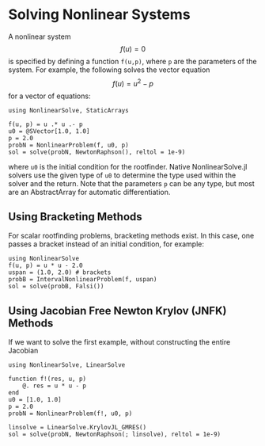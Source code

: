# Solving Nonlinear Systems

A nonlinear system $$f(u) = 0$$ is specified by defining a function `f(u,p)`,
where `p` are the parameters of the system. For example, the following solves
the vector equation $$f(u) = u^2 - p$$ for a vector of equations:

```@example
using NonlinearSolve, StaticArrays

f(u, p) = u .* u .- p
u0 = @SVector[1.0, 1.0]
p = 2.0
probN = NonlinearProblem(f, u0, p)
sol = solve(probN, NewtonRaphson(), reltol = 1e-9)
```

where `u0` is the initial condition for the rootfinder. Native NonlinearSolve.jl
solvers use the given type of `u0` to determine the type used within the solver
and the return. Note that the parameters `p` can be any type, but most are an
AbstractArray for automatic differentiation.

## Using Bracketing Methods

For scalar rootfinding problems, bracketing methods exist. In this case, one passes
a bracket instead of an initial condition, for example:

```@example
using NonlinearSolve
f(u, p) = u * u - 2.0
uspan = (1.0, 2.0) # brackets
probB = IntervalNonlinearProblem(f, uspan)
sol = solve(probB, Falsi())
```

## Using Jacobian Free Newton Krylov (JNFK) Methods

If we want to solve the first example, without constructing the entire Jacobian

```@example
using NonlinearSolve, LinearSolve

function f!(res, u, p)
    @. res = u * u - p
end
u0 = [1.0, 1.0]
p = 2.0
probN = NonlinearProblem(f!, u0, p)

linsolve = LinearSolve.KrylovJL_GMRES()
sol = solve(probN, NewtonRaphson(; linsolve), reltol = 1e-9)
```
